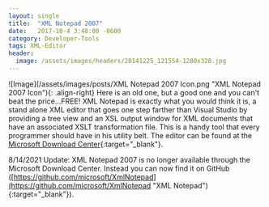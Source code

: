 ```yaml
---
layout: single
title:  "XML Notepad 2007"
date:   2017-10-4 3:48:00 -0600
category: Developer-Tools
tags: XML-Editor
header:
  image: /assets/images/headers/20141225_121554-1280x320.jpg
---
```


![Image](/assets/images/posts/XML Notepad 2007 Icon.png "XML Notepad 2007 Icon"){: .align-right} Here is an old one, but a good one and you can't beat the price...FREE!  XML Notepad is exactly what you would think it is, a stand alone XML editor that goes one step farther than Visual Studio by providing a tree view and an XSL output window for XML documents that have an associated XSLT transformation file.  This is a handy tool that every programmer should have in his utility belt.  The editor can be found at the [Microsoft Download Center](https://www.microsoft.com/en-us/download/details.aspx?id=7973 "XML Notepad 2007"){:target="_blank"}.

8/14/2021 Update: XML Notepad 2007 is no longer available through the Microsoft Download Center.  Instead you can now find it on GitHub ([https://github.com/microsoft/XmlNotepad](https://github.com/microsoft/XmlNotepad "XML Notepad"){:target="_blank"}).
